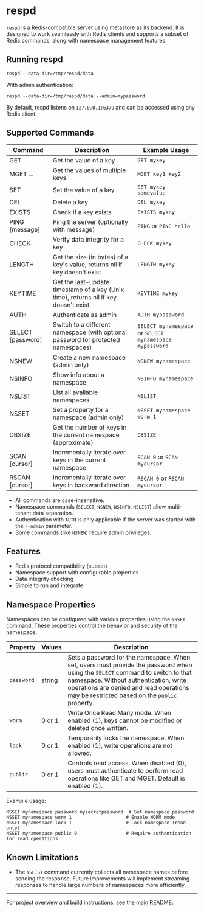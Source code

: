 # respd

`respd` is a Redis-compatible server using metastore as its backend. It is designed to work seamlessly with Redis clients and supports a subset of Redis commands, along with namespace management features.

## Running respd

```console
respd --data-dir=/tmp/respd/data
```

With admin authentication:

```console
respd --data-dir=/tmp/respd/data --admin=mypassword
```

By default, respd listens on `127.0.0.1:6379` and can be accessed using any Redis client.

## Supported Commands

| Command           | Description                              | Example Usage                      |
|-------------------|------------------------------------------|------------------------------------|
| GET <key>         | Get the value of a key                   | `GET mykey`                        |
| MGET <key>...     | Get the values of multiple keys          | `MGET key1 key2`                   |
| SET <key> <value> | Set the value of a key                   | `SET mykey somevalue`              |
| DEL <key>         | Delete a key                             | `DEL mykey`                        |
| EXISTS <key>      | Check if a key exists                    | `EXISTS mykey`                     |
| PING [message]    | Ping the server (optionally with message)| `PING` or `PING hello`             |
| CHECK <key>       | Verify data integrity for a key          | `CHECK mykey`                      |
| LENGTH <key>      | Get the size (in bytes) of a key's value, returns nil if key doesn't exist | `LENGTH mykey`                     |
| KEYTIME <key>     | Get the last-update timestamp of a key (Unix time), returns nil if key doesn't exist | `KEYTIME mykey`                    |
| AUTH <password>   | Authenticate as admin                    | `AUTH mypassword`                  |
| SELECT <namespace> [password]| Switch to a different namespace (with optional password for protected namespaces) | `SELECT mynamespace` or `SELECT mynamespace mypassword` |
| NSNEW <n>      | Create a new namespace (admin only)      | `NSNEW mynamespace`                |
| NSINFO <n>     | Show info about a namespace              | `NSINFO mynamespace`               |
| NSLIST           | List all available namespaces            | `NSLIST`                           |
| NSSET <n> <prop> <val> | Set a property for a namespace (admin only) | `NSSET mynamespace worm 1`         |
| DBSIZE           | Get the number of keys in the current namespace (approximate) | `DBSIZE`                          |
| SCAN [cursor]     | Incrementally iterate over keys in the current namespace | `SCAN 0` or `SCAN mycursor`        |
| RSCAN [cursor]    | Incrementally iterate over keys in backward direction | `RSCAN 0` or `RSCAN mycursor`      |

- All commands are case-insensitive.
- Namespace commands (`SELECT`, `NSNEW`, `NSINFO`, `NSLIST`) allow multi-tenant data separation.
- Authentication with `AUTH` is only applicable if the server was started with the `--admin` parameter.
- Some commands (like `NSNEW`) require admin privileges.

## Features
- Redis protocol compatibility (subset)
- Namespace support with configurable properties
- Data integrity checking
- Simple to run and integrate

## Namespace Properties

Namespaces can be configured with various properties using the `NSSET` command. These properties control the behavior and security of the namespace.

| Property | Values | Description |
|----------|--------|-------------|
| `password` | string | Sets a password for the namespace. When set, users must provide the password when using the `SELECT` command to switch to that namespace. Without authentication, write operations are denied and read operations may be restricted based on the `public` property. |
| `worm` | 0 or 1 | Write Once Read Many mode. When enabled (1), keys cannot be modified or deleted once written. |
| `lock` | 0 or 1 | Temporarily locks the namespace. When enabled (1), write operations are not allowed. |
| `public` | 0 or 1 | Controls read access. When disabled (0), users must authenticate to perform read operations like GET and MGET. Default is enabled (1). |

Example usage:
```
NSSET mynamespace password mysecretpassword  # Set namespace password
NSSET mynamespace worm 1                    # Enable WORM mode
NSSET mynamespace lock 1                    # Lock namespace (read-only)
NSSET mynamespace public 0                  # Require authentication for read operations
```

## Known Limitations
- The `NSLIST` command currently collects all namespace names before sending the response. Future improvements will implement streaming responses to handle large numbers of namespaces more efficiently.

---

For project overview and build instructions, see the [main README](../README.md).
